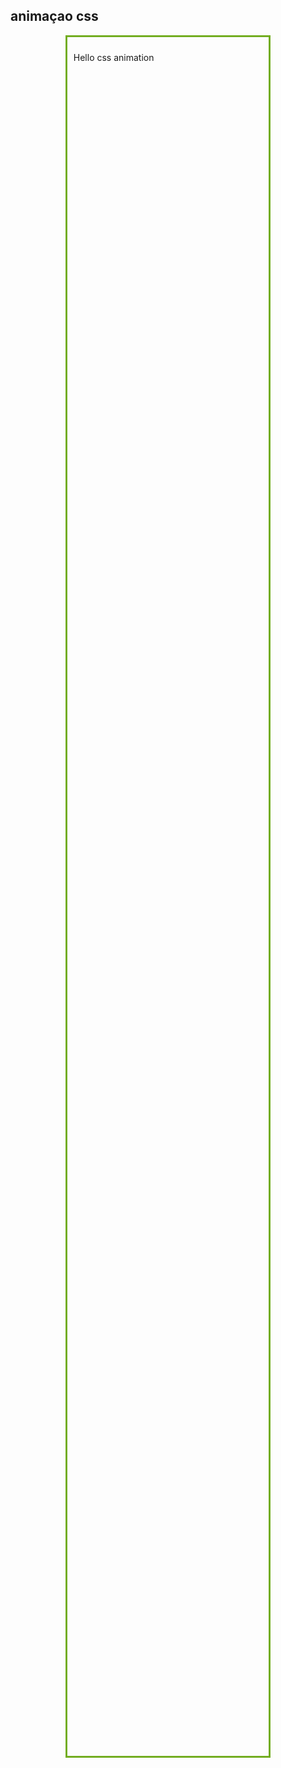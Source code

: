 <!DOCTYPE html>

<html>
    <h2>animaçao css</h2>
<head>
<style> 
div {
  
  position: relative;
  animation-name: mymove;
  animation-duration: 6s;
}

@keyframes mymove {
  from {left: 0px;}
  to {left: 200px;}
}
</style>
</head>
<body>

<div></div>

</body>


<html>
<head>
<style>
.center {
  margin: auto;
  width: 60%;
  height: 70%;
  border: 3px solid #73AD21;
  padding: 10px;
}
</style>
</head>
<body>


<div class="center">
  <p>Hello   css  animation</p>
</div>

</body>
</html>



